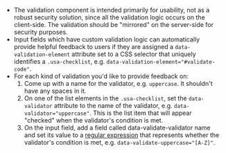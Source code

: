 - The validation component is intended primarily for usability, not as a robust security solution, since all the validation logic occurs on the client-side. The validation should be "mirrored" on the server-side for security purposes.
- Input fields which have custom validation logic can automatically provide helpful feedback to users if they are assigned a `data-validation-element` attribute set to a CSS selector that uniquely identifies a `.usa-checklist`, e.g. `data-validation-element="#validate-code"`.
- For each kind of validation you'd like to provide feedback on:
  1. Come up with a name for the validator, e.g. `uppercase`. It shouldn't have any spaces in it.
  2. On one of the list elements in the `.usa-checklist`, set the `data-validator` attribute to the name of the validator, e.g. `data-validator="uppercase"`. This is the list item that will appear "checked" when the validator's condition is met.
  3. On the input field, add a field called data-validate-validator name and set its value to a [regular expression](https://regexone.com/) that represents whether the validator's condition is met, e.g. `data-validate-uppercase="[A-Z]"`.

